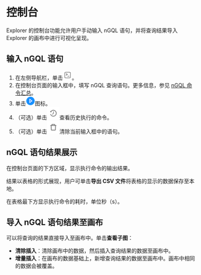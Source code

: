 # 控制台

Explorer 的控制台功能允许用户手动输入 nGQL 语句，并将查询结果导入 Explorer 的画布中进行可视化呈现。

## 输入 nGQL 语句

1. 在左侧导航栏，单击![console_input](figs/nav-console.png)。
2. 在控制台页面的输入框中，填写 nGQL 查询语句。更多信息，参见 [nGQL 命令汇总](../2.quick-start/6.cheatsheet-for-ngql-command.md)。
3. 单击![run](figs/console_run.png)图标。
4. （可选）单击![history](figs/console_history.png)查看历史执行的命令。
5. （可选）单击![clear](figs/console_delete.png)清除当前输入框中的语句。

## nGQL 语句结果展示

在控制台页面的下方区域，显示执行命令的输出结果。

结果以表格的形式展现，用户可单击**导出 CSV 文件**将表格的显示的数据保存至本地。

在表格最下方显示执行命令的耗时，单位秒（s）。

## 导入 nGQL 语句结果至画布

可以将查询的结果直接导入至画布中。单击**查看子图**：

- **清除插入**：清除画布中的数据，然后插入查询结果的数据至画布中。
- **增量插入**：在画布的数据基础上，新增查询结果的数据至画布中。画布中相同的数据会被覆盖。


